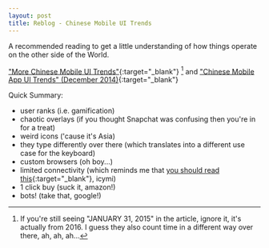 ```yaml
---
layout: post
title: Reblog - Chinese Mobile UI Trends
---
```


A recommended reading to get a little understanding of how things operate on the other side of the World.

["More Chinese Mobile UI Trends"](http://dangrover.com/blog/2015/01/31/more-chinese-mobile-ui-trends.html){:target="_blank"} [^1]
and ["Chinese Mobile App UI Trends" (December 2014)](http://dangrover.com/blog/2014/12/01/chinese-mobile-app-ui-trends.html){:target="_blank"}

Quick Summary:

- user ranks (i.e. gamification)
- chaotic overlays (if you thought Snapchat was confusing then you're in for a treat)
- weird icons ('cause it's Asia)
- they type differently over there (which translates into a different use case for the keyboard)
- custom browsers (oh boy...)
- limited connectivity (which reminds me that [you should read this](http://idlewords.com/talks/website_obesity.htm){:target="_blank"}, icymi)
- 1 click buy (suck it, amazon!)
- bots! (take that, google!)

[^1]: If you're still seeing "JANUARY 31, 2015" in the article, ignore it, it's actually from 2016. I guess they also count time in a different way over there, ah, ah, ah...
